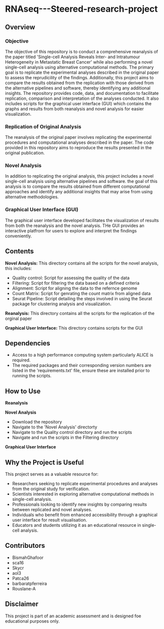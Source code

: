 # RNAseq---Steered-research-project
## Overview
### Objective
The objective of this repository is to conduct a comprehensive reanalysis of the paper titled 'Single-cell Analysis Reveals Inter- and Intratumour Heterogeneity in Metastatic Breast Cancer' while also performing a novel single-cell analysis using alternative computational methods. The primary goal is to replicate the experimental analyses described in the original paper to assess the reprudicility of the findings. Additionally, this project aims to compare the results obtained from the replication with those derived from the alternative pipelines and software, thereby identifying any additional insights. The repository provides code, data, and documentation to facilitate replication, comparison and interpretation of the analyses conducted. It also includes scripts for the graphical user interface (GUI) which contains the graphs and results from both reanalysis and novel analysis for easier visualization.

### Replication of Original Analysis
The reanalysis of the original paper involves replicating the experimental procedures and computational analyses described in the paper. The code provided in this repository aims to reproduce the results presented in the original publication.
### Novel Analysis
In addition to replicating the original analysis, this project includes a novel single-cell analysis using alternative pipelines and software. the goal of this analysis is to compare the results obtained from different computational approaches and identify any additional insights that may arise from using alternative methodologies.
### Graphical User Interface (GUI)
The graphical user interface developed facilitates the visualization of results from both the reanalysis and the novel analysis. THe GUI provides an interactive platfrom for users to explore and interpret the findings conveniently.

## Contents
**Novel Analysis:** This directory contains all the scripts for the novel analysis, this includes:
- Quality control: Script for assessing the quality of the data
- Filtering: Script for filtering the data based on a defined criteria
- Alignment: Script for aligning the data to the refernce genome
- Count Matrix: Script for genrating the count matrix from aligned data
- Seurat Pipeline: Script detailing the steps involved in using the Seurat package for clustering analysis and visualization.
  
**Reanalysis:** This directory contains all the scripts for the replication of the orginal paper

**Graphical User Interface:** This directory contains scripts for the GUI

## Dependencies
- Access to a high performance computing system particularly ALICE is required.
- The required packages and their corresponding version numbers are listed in the 'requirements.txt' file, ensure these are installed prior to running the scripts.

## How to Use
**Reanalysis**

**Novel Analysis**
- Download the repository
- Navigate to the 'Novel Analysis' directorty
- Navigate to the Quality control directory and run the scripts
- Navigate and run the scripts in the Filtering directory

**Graphical User Interface**

## Why the Project is Useful
This project serves as a valuable resource for:
- Researchers seeking to replicate experimental procedures and analyses from the original study for verification.
- Scientists interested in exploring alternative computational methods in single-cell analysis.
- Professionals looking to identify new insights by comparing results between replicated and novel analyses.
- Individuals who benefit from enhanced accessibility through a graphical user interface for result visualisation.
- Educators and students utilizing it as an educational resource in single-cell analysis.

## Contributors
- BismahGhafoor
- sca16
- Skycr
- aol3
- Patca26 
- barbaratpferreira
- Rouslane-A

## Disclaimer
This project is part of an academic assessment and is designed foe educational purposes only.




